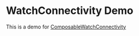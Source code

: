 # WatchConnectivity Demo
This is a demo for [ComposableWatchConnectivity](https://github.com/Ueeek/ComposableWatchConnectivity)

